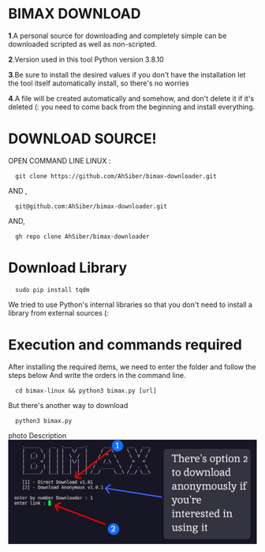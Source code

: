# BIMAX DOWNLOAD

<b>1</b>.A personal source for downloading and completely simple can be downloaded scripted as well as non-scripted.

<b>2</b>.Version used in this tool Python version 3.8.10

<b>3</b>.Be sure to install the desired values if you don't have the installation let the tool itself automatically install, so there's no worries


<b>4</b>.A file will be created automatically and somehow, and don't delete it if it's deleted (: you need to come back from the beginning and install everything.


# DOWNLOAD SOURCE!

OPEN COMMAND LINE LINUX :

      git clone https://github.com/AhSiber/bimax-downloader.git

AND ,

      git@github.com:AhSiber/bimax-downloader.git
AND,

      gh repo clone AhSiber/bimax-downloader


# Download Library

      sudo pip install tqdm

We tried to use Python's internal libraries so that you don't need to install a library from external sources (:

# Execution and commands required

After installing the required items, we need to enter the folder and follow the steps below
And write the orders in the command line.

      cd bimax-linux && python3 bimax.py [url]

But there's another way to download

      python3 bimax.py

photo Description
<img src="Untitled.png">
